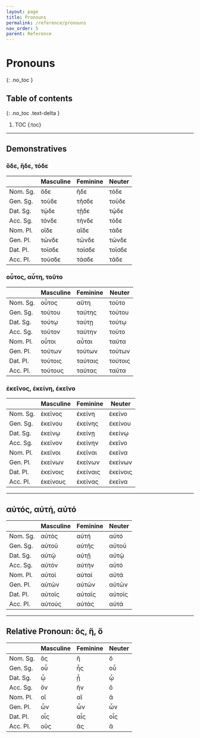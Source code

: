 ```yaml
---
layout: page
title: Pronouns
permalink: /reference/pronouns
nav_order: 5
parent: Reference
---
```


# Pronouns
{: .no_toc }

## Table of contents
{: .no_toc .text-delta }

1. TOC
{:toc}

***

## Demonstratives

### ὅδε, ἥδε, τόδε

| | Masculine | Feminine | Neuter
| ----- | ----- | ----- | ----- |
| Nom. Sg. | ὅδε | ἥδε | τόδε |
| Gen. Sg. | τοῦδε | τῆσδε | τοῦδε |
| Dat. Sg. | τῷδε | τῇδε | τῷδε |
| Acc. Sg. | τόνδε | τήνδε | τόδε |
| Nom. Pl. | οἵδε | αἵδε | τάδε |
| Gen. Pl. | τῶνδε | τῶνδε | τῶνδε |
| Dat. Pl. | τοῖσδε | ταῖσδε | τοῖσδε |
| Acc. Pl. | τούσδε | τάσδε | τάδε |

### οὗτος, αὗτη, τοῦτο

| | Masculine | Feminine | Neuter
| ----- | ----- | ----- | ----- |
| Nom. Sg. | οὗτος | αὕτη | τοῦτο |
| Gen. Sg. | τούτου | ταύτης | τούτου |
| Dat. Sg. | τούτῳ | ταύτῃ | τούτῳ |
| Acc. Sg. | τοῦτον | ταύτην | τοῦτο |
| Nom. Pl. | οὗτοι | αὗται | ταῦτα |
| Gen. Pl. | τούτων | τούτων | τούτων |
| Dat. Pl. | τούτοις | ταύταις | τούτοις |
| Acc. Pl. | τούτους | ταύτας | ταῦτα |

### ἐκεῖνος, ἐκείνη, ἐκεῖνο

| | Masculine | Feminine | Neuter
| ----- | ----- | ----- | ----- |
| Nom. Sg. | ἐκεῖνος | ἐκείνη | ἐκεῖνο |
| Gen. Sg. | ἐκείνου | ἐκείνης | ἐκείνου |
| Dat. Sg. | ἐκείνῳ | ἐκείνῃ | ἐκείνῳ |
| Acc. Sg. | ἐκεῖνον | ἐκείνην | ἐκεῖνο |
| Nom. Pl. | ἐκεῖνοι | ἐκεῖναι | ἐκεῖνα |
| Gen. Pl. | ἐκείνων | ἐκείνων | ἐκείνων |
| Dat. Pl. | ἐκείνοις | ἐκείναις | ἐκείνοις |
| Acc. Pl. | ἐκείνους | ἐκείνας | ἐκεῖνα |

***

## αὐτός, αὐτή, αὐτό

| | Masculine | Feminine | Neuter
| ----- | ----- | ----- | ----- |
| Nom. Sg. | αὐτός | αὐτή | αὐτό |
| Gen. Sg. | αὐτοῦ | αὐτῆς | αὐτοῦ |
| Dat. Sg. | αὐτῷ | αὐτῇ | αὐτῷ |
| Acc. Sg. | αὐτόν | αὐτήν | αὐτό |
| Nom. Pl. | αὐτοί | αὐταί | αὐτά |
| Gen. Pl. | αὐτῶν | αὐτῶν | αὐτῶν |
| Dat. Pl. | αὐτοῖς | αὐταῖς | αὐτοῖς |
| Acc. Pl. | αὐτούς | αὐτάς | αὐτά |

***

## Relative Pronoun: ὅς, ἥ, ὅ

| | Masculine | Feminine | Neuter |
| ----- | ----- | ----- | ----- |
| Nom. Sg. | ὅς | ἥ | ὅ |
| Gen. Sg. | οὗ | ἧς | οὗ |
| Dat. Sg. | ᾧ | ᾗ | ᾧ |
| Acc. Sg. | ὅν | ἥν | ὅ |
| Nom. Pl. | οἵ | αἵ | ἅ |
| Gen. Pl. | ὧν | ὧν | ὧν |
| Dat. Pl. | οἷς | αἷς | οἷς |
| Acc. Pl. | οὕς | ἅς | ἅ |
